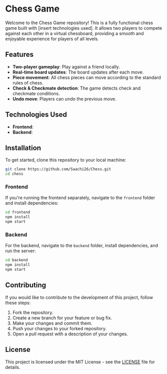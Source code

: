 # Chess Game

Welcome to the Chess Game repository! This is a fully functional chess game built with [insert technologies used]. It allows two players to compete against each other in a virtual chessboard, providing a smooth and enjoyable experience for players of all levels.

## Features

- **Two-player gameplay**: Play against a friend locally.
- **Real-time board updates**: The board updates after each move.
- **Piece movement**: All chess pieces can move according to the standard rules of chess.
- **Check & Checkmate detection**: The game detects check and checkmate conditions.
- **Undo move**: Players can undo the previous move.

## Technologies Used

- **Frontend**:
- **Backend**:

## Installation

To get started, clone this repository to your local machine:

```bash
git clone https://github.com/Saachi26/Chess.git
cd chess
```

### Frontend

If you're running the frontend separately, navigate to the `frontend` folder and install dependencies:

```bash
cd frontend
npm install
npm start
```

### Backend

For the backend, navigate to the `backend` folder, install dependencies, and run the server:

```bash
cd backend
npm install
npm start
```

## Contributing

If you would like to contribute to the development of this project, follow these steps:

1. Fork the repository.
2. Create a new branch for your feature or bug fix.
3. Make your changes and commit them.
4. Push your changes to your forked repository.
5. Open a pull request with a description of your changes.

## License

This project is licensed under the MIT License - see the [LICENSE](LICENSE) file for details.
